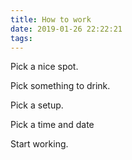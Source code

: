 ```yaml
---
title: How to work 
date: 2019-01-26 22:22:21
tags:
---
```



Pick a nice spot.

Pick something to drink.

Pick a setup.

Pick a time and date

Start working.
